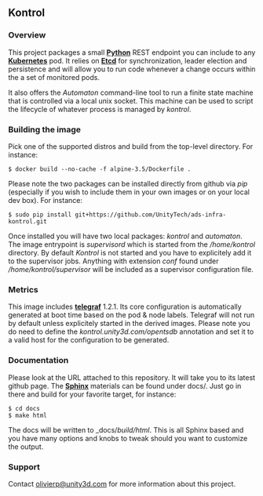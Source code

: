 ## Kontrol

### Overview

This project packages a small [**Python**](https://www.python.org/) REST endpoint you can
include to any [**Kubernetes**](https://github.com/GoogleCloudPlatform/kubernetes) pod. It
relies on [**Etcd**](https://github.com/coreos/etcd) for synchronization, leader election
and persistence and will allow you to run code whenever a change occurs within the a set
of monitored pods.

It also offers the *Automaton* command-line tool to run a finite state machine that
is controlled via a local unix socket. This machine can be used to script the lifecycle
of whatever process is managed by *kontrol*.

### Building the image

Pick one of the supported distros and build from the top-level directory. For instance:

```
$ docker build --no-cache -f alpine-3.5/Dockerfile .
```

Please note the two packages can be installed directly from github via *pip* (especially
if you wish to include them in your own images or on your local dev box). For instance:

```
$ sudo pip install git+https://github.com/UnityTech/ads-infra-kontrol.git
```

Once installed you will have two local packages: *kontrol* and *automaton*. The image entrypoint
is *supervisord* which is started from the */home/kontrol* directory. By default *Kontrol* is
not started and you have to explicitely add it to the supervisor jobs. Anything with extension
*conf* found under */home/kontrol/supervisor* will be included as a supervisor configuration file.

### Metrics

This image includes [**telegraf**](https://github.com/influxdata/telegraf) 1.2.1. Its core
configuration is automatically generated at boot time based on the pod & node labels. Telegraf
will not run by default unless explicitely started in the derived images. Please note you do
need to define the *kontrol.unity3d.com/opentsdb* annotation and set it to a valid host for
the configuration to be generated.

### Documentation

Please look at the URL attached to this repository. It will take you to its latest github page.
The [**Sphinx**](http://sphinx-doc.org/) materials can be found under docs/. Just go in there
and build for your favorite target, for instance:

```
$ cd docs
$ make html
```

The docs will be written to _docs/_build/html_. This is all Sphinx based and you have many
options and knobs to tweak should you want to customize the output.

### Support

Contact olivierp@unity3d.com for more information about this project.